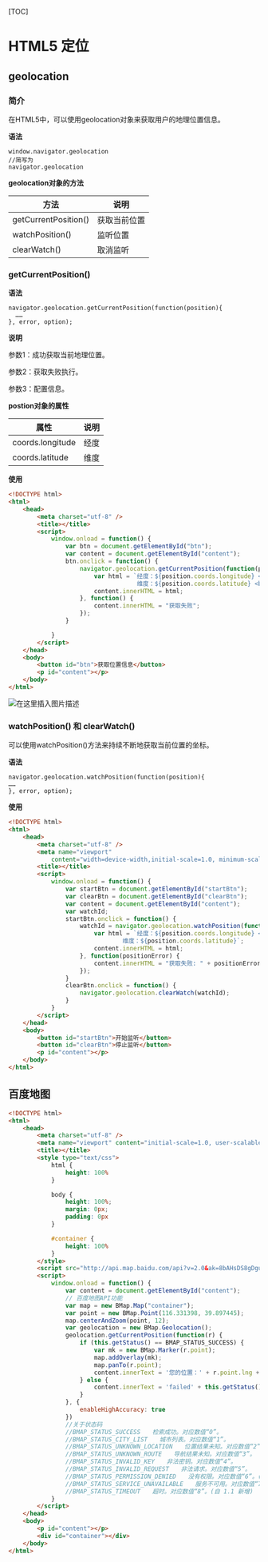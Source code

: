 [TOC]

# HTML5 定位

## geolocation

### 简介

在HTML5中，可以使用geolocation对象来获取用户的地理位置信息。

**语法**

```
window.navigator.geolocation
//简写为
navigator.geolocation
```

**geolocation对象的方法**

| 方法                 | 说明         |
| -------------------- | ------------ |
| getCurrentPosition() | 获取当前位置 |
| watchPosition()      | 监听位置     |
| clearWatch()         | 取消监听     |



### getCurrentPosition()

**语法**

```
navigator.geolocation.getCurrentPosition(function(position){
  ……
}, error, option);
```

**说明**

参数1：成功获取当前地理位置。

参数2：获取失败执行。

参数3：配置信息。

**postion对象的属性**

| 属性             | 说明 |
| ---------------- | ---- |
| coords.longitude | 经度 |
| coords.latitude  | 维度 |

**使用**

```html
<!DOCTYPE html>
<html>
	<head>
		<meta charset="utf-8" />
		<title></title>
		<script>
			window.onload = function() {
				var btn = document.getElementById("btn");
				var content = document.getElementById("content");
				btn.onclick = function() {
					navigator.geolocation.getCurrentPosition(function(position) {
						var html = `经度：${position.coords.longitude} <br>
									维度：${position.coords.latitude} <br>`;
						content.innerHTML = html;
					}, function() {
						content.innerHTML = "获取失败";
					});
				}

			}
		</script>
	</head>
	<body>
		<button id="btn">获取位置信息</button>
		<p id="content"></p>
	</body>
</html>
```

![在这里插入图片描述](https://img-blog.csdnimg.cn/66182ac0fc9f4f9c83be62964e332e19.png)



### watchPosition() 和 clearWatch()

可以使用watchPosition()方法来持续不断地获取当前位置的坐标。

**语法**

```
navigator.geolocation.watchPosition(function(position){
……
}, error, option);
```

**使用**

```html
<!DOCTYPE html>
<html>
	<head>
		<meta charset="utf-8" />
		<meta name="viewport"
			content="width=device-width,initial-scale=1.0, minimum-scale=1.0, maximum-scale=1.0, user-scalable=no" />
		<title></title>
		<script>
			window.onload = function() {
				var startBtn = document.getElementById("startBtn");
				var clearBtn = document.getElementById("clearBtn");
				var content = document.getElementById("content");
				var watchId;
				startBtn.onclick = function() {
					watchId = navigator.geolocation.watchPosition(function(position) {
						var html = `经度：${position.coords.longitude} <br>
								维度：${position.coords.latitude}`;
						content.innerHTML = html;
					}, function(positionError) {
						content.innerHTML = "获取失败: " + positionError.message;
					});
				}
				clearBtn.onclick = function() {
					navigator.geolocation.clearWatch(watchId);
				}
			}
		</script>
	</head>
	<body>
		<button id="startBtn">开始监听</button>
		<button id="clearBtn">停止监听</button>
		<p id="content"></p>
	</body>
</html>
```



## 百度地图

```html
<!DOCTYPE html>
<html>
	<head>
		<meta charset="utf-8" />
		<meta name="viewport" content="initial-scale=1.0, user-scalable=no" />
		<title></title>
		<style type="text/css">
			html {
				height: 100%
			}

			body {
				height: 100%;
				margin: 0px;
				padding: 0px
			}

			#container {
				height: 100%
			}
		</style>
		<script src="http://api.map.baidu.com/api?v=2.0&ak=8bAHsDS8gDguHeavuGuEGng-mChkSCQ4Y"></script>
		<script>
			window.onload = function() {
				var content = document.getElementById("content");
				// 百度地图API功能
				var map = new BMap.Map("container");
				var point = new BMap.Point(116.331398, 39.897445);
				map.centerAndZoom(point, 12);
				var geolocation = new BMap.Geolocation();
				geolocation.getCurrentPosition(function(r) {
					if (this.getStatus() == BMAP_STATUS_SUCCESS) {
						var mk = new BMap.Marker(r.point);
						map.addOverlay(mk);
						map.panTo(r.point);
						content.innerText = '您的位置：' + r.point.lng + ',' + r.point.lat;
					} else {
						content.innerText = 'failed' + this.getStatus();
					}
				}, {
					enableHighAccuracy: true
				})
				//关于状态码
				//BMAP_STATUS_SUCCESS　　检索成功。对应数值“0”。
				//BMAP_STATUS_CITY_LIST　　城市列表。对应数值“1”。
				//BMAP_STATUS_UNKNOWN_LOCATION　　位置结果未知。对应数值“2”。
				//BMAP_STATUS_UNKNOWN_ROUTE　　导航结果未知。对应数值“3”。
				//BMAP_STATUS_INVALID_KEY　　非法密钥。对应数值“4”。
				//BMAP_STATUS_INVALID_REQUEST　　非法请求。对应数值“5”。
				//BMAP_STATUS_PERMISSION_DENIED　　没有权限。对应数值“6”。(自 1.1 新增)
				//BMAP_STATUS_SERVICE_UNAVAILABLE　　服务不可用。对应数值“7”。(自 1.1 新增)
				//BMAP_STATUS_TIMEOUT　　超时。对应数值“8”。(自 1.1 新增)
			}
		</script>
	</head>
	<body>
		<p id="content"></p>
		<div id="container"></div>
	</body>
</html>
```


